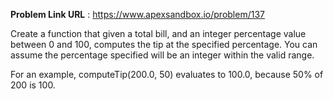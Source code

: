 **Problem Link URL** : https://www.apexsandbox.io/problem/137

Create a function that given a total bill, and an integer percentage value between 0 and 100, computes the tip at the specified percentage. You can assume the percentage specified will be an integer within the valid range.

For an example, computeTip(200.0, 50) evaluates to 100.0, because 50% of 200 is 100.

